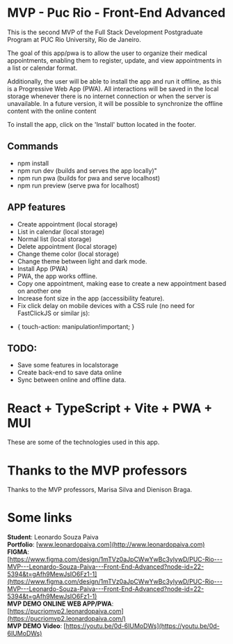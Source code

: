 # MVP - Puc Rio - Front-End Advanced

This is the second MVP of the Full Stack Development Postgraduate Program at PUC Rio University, Rio de Janeiro.

The goal of this app/pwa is to allow the user to organize their medical appointments, enabling them to register, update, and view appointments in a list or calendar format.

Additionally, the user will be able to install the app and run it offline, as this is a Progressive Web App (PWA). All interactions will be saved in the local storage whenever there is no internet connection or when the server is unavailable. In a future version, it will be possible to synchronize the offline content with the online content

To install the app, click on the 'Install' button located in the footer.

## Commands
- npm install
- npm run dev (builds and serves the app locally)"
- npm run pwa (builds for pwa and serve localhost)
- npm run preview (serve pwa for localhost)

## APP features

- Create appointment (local storage)
- List in calendar (local storage)
- Normal list (local storage)
- Delete appointment (local storage)
- Change theme color (local storage)
- Change theme between light and dark mode. 
- Install App (PWA)
- PWA, the app works offline.
- Copy one appointment, making ease to create a new appointment based on another one
- Increase font size in the app (accessibility feature).
- Fix click delay on mobile devices with a CSS rule (no need for FastClickJS or similar js):
* {
  touch-action: manipulation!important;
}

## TODO:

- Save some features in localstorage
- Create back-end to save data online
- Sync between online and offline data.


# React + TypeScript + Vite + PWA + MUI

These are some of the technologies used in this app.

# Thanks to the MVP professors

Thanks to the MVP professors, Marisa Silva and Dienison Braga.

# Some links

**Student**: Leonardo Souza Paiva  
**Portfolio**: [www.leonardopaiva.com](http://www.leonardopaiva.com)  
**FIGMA**: [https://www.figma.com/design/1mTVz0aJpCWwYwBc3ylywD/PUC-Rio---MVP---Leonardo-Souza-Paiva---Front-End-Advanced?node-id=22-5394&t=gAfh9MewJsIO6Fz1-1](https://www.figma.com/design/1mTVz0aJpCWwYwBc3ylywD/PUC-Rio---MVP---Leonardo-Souza-Paiva---Front-End-Advanced?node-id=22-5394&t=gAfh9MewJsIO6Fz1-1)  
**MVP DEMO ONLINE WEB APP/PWA**: [https://pucriomvp2.leonardopaiva.com](https://pucriomvp2.leonardopaiva.com/)  
**MVP DEMO Video**: [https://youtu.be/0d-6IUMoDWs](https://youtu.be/0d-6IUMoDWs)  

